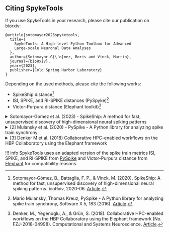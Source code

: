 ## Citing SpykeTools


If you use SpykeTools in your research, please cite our publication on biorxiv:

```
@article{sotomayor2023spyketools,
  title={
    SpykeTools: A High-level Python Toolbox for Advanced 
    Large-scale Neuronal Data Analyses
  },
  author={Sotomayor-G{\'o}mez, Boris and Vinck, Martin},
  journal={bioRxiv},
  year={2023},
  publisher={Cold Spring Harbor Laboratory}
}
```

Depending on the used methods, please cite the following works: 

+ SpikeShip distance[^1]
+ ISI, SPIKE, and RI-SPIKE distances (PySpyke)[^2]
+ Victor-Purpura distance (Elephant toolkit)[^3]

<details> 
<summary> Sotomayor-Gomez et al. (2023) - SpikeShip: A method for fast, unsupervised discovery of high-dimensional neural spiking patterns </summary>
```
@article{sotomayor2020spikeship,
  title={SpikeShip: A method for fast, unsupervised discovery of high-dimensional neural spiking patterns},
  author={Sotomayor-G{\'o}mez, Boris and Battaglia, Francesco P and Vinck, Martin},
  journal={bioRxiv},
  pages={2020--06},
  year={2020},
  publisher={Cold Spring Harbor Laboratory}
}
```
</details>

<details> <summary> [2] Mulansky et al. (2020) - PySpike - A Python library for analyzing spike train synchrony </summary>
```
@article{mulansky2016pyspike,
  title={PySpike—A Python library for analyzing spike train synchrony},
  author={Mulansky, Mario and Kreuz, Thomas},
  journal={SoftwareX},
  volume={5},
  pages={183--189},
  year={2016},
  publisher={Elsevier}
}
```
</details>

<details>
<summary> [3] Denker M et al. (2018) Collaborative HPC-enabled workflows on the HBP Collaboratory using the Elephant framework</summary>
```
@conference{elephant18,
author = {Denker, M. and Yegenoglu, A. and Grün, S.},
booktitle = {Neuroinformatics 2018},
title = {{C}ollaborative {HPC}-enabled workflows on the {HBP} {C}ollaboratory using the {E}lephant framework},
pages = {P19},
year = {2018}
doi = {10.12751/incf.ni2018.0019},
url = {https://abstracts.g-node.org/conference/NI2018/abstracts#/uuid/023bec4e-0c35-4563-81ce-2c6fac282abd},
}
```
</details>
<!--**Core modules of software**
+ Boris Sotomayor-Gomez.-->

!!! info
	SpykeTools uses an adapted version of the spike train metrics ISI, SPIKE, and RI-SPIKE from [PySpike](http://mariomulansky.github.io/PySpike/) and Victor-Purpura distance from [Elephant](https://elephant.readthedocs.io/en/v0.9.0/reference/toctree/spike_train_dissimilarity/elephant.spike_train_dissimilarity.victor_purpura_distance.html?highlight=victor-purpura#elephant.spike_train_dissimilarity.victor_purpura_distance) for compatibility reasons. 

[^1]:
	Sotomayor-Gómez, B., Battaglia, F. P., & Vinck, M. (2020). SpikeShip: A method for fast, unsupervised discovery of high-dimensional neural spiking patterns. bioRxiv, 2020-06. [Article](https://www.biorxiv.org/content/10.1101/2020.06.03.131573v4.abstract).
[^2]:
	Mario Mulansky, Thomas Kreuz, PySpike - A Python library for analyzing spike train synchrony, Software X 5, 183 (2016). [Article](https://drive.google.com/file/d/1vJA5q4eFCd2ASKGN8ANaDNBfQVpWBPXd/view).
[^3]: 
	Denker, M., Yegenoglu, A., & Grün, S. (2018). Collaborative HPC-enabled workflows on the HBP Collaboratory using the Elephant framework (No. FZJ-2018-04998). Computational and Systems Neuroscience. [Article](https://juser.fz-juelich.de/record/851308).
